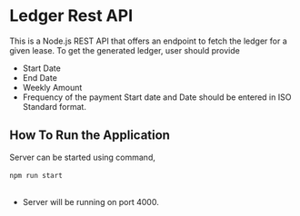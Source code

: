 # Ledger Rest API
This is a Node.js REST API that offers an endpoint to fetch the ledger for a given lease.
To get the generated ledger, user should provide
- Start Date
- End Date
- Weekly Amount
- Frequency of the payment
Start date and Date should be entered in ISO Standard format.

## How To Run the Application
Server can be started using command,
<br></br>
`npm run start`
<br></br>
- Server will be running on port 4000.
